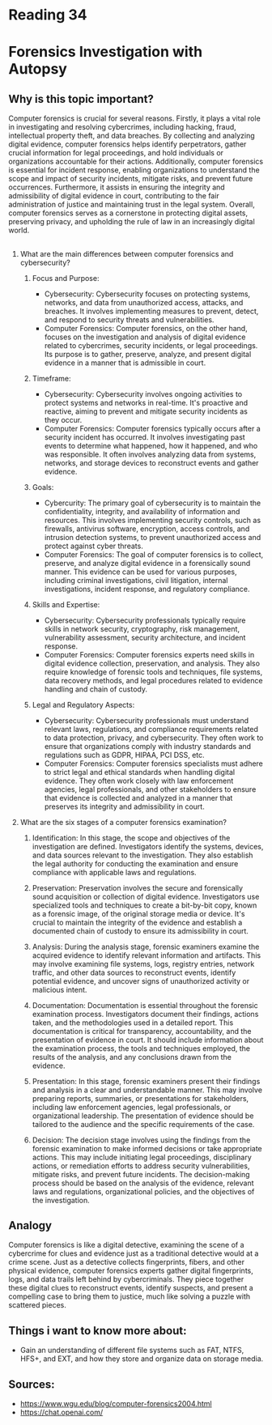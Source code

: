 # Reading 34
# Forensics Investigation with Autopsy
## Why is this topic important?

Computer forensics is crucial for several reasons. Firstly, it plays a vital role in investigating and resolving cybercrimes, including hacking, fraud, intellectual property theft, and data breaches. By collecting and analyzing digital evidence, computer forensics helps identify perpetrators, gather crucial information for legal proceedings, and hold individuals or organizations accountable for their actions. Additionally, computer forensics is essential for incident response, enabling organizations to understand the scope and impact of security incidents, mitigate risks, and prevent future occurrences. Furthermore, it assists in ensuring the integrity and admissibility of digital evidence in court, contributing to the fair administration of justice and maintaining trust in the legal system. Overall, computer forensics serves as a cornerstone in protecting digital assets, preserving privacy, and upholding the rule of law in an increasingly digital world.

## 

1. What are the main differences between computer forensics and cybersecurity?

    1. Focus and Purpose:

        - Cybersecurity: Cybersecurity focuses on protecting systems, networks, and data from unauthorized access, attacks, and breaches. It involves implementing measures to prevent, detect, and respond to security threats and vulnerabilities.
        - Computer Forensics: Computer forensics, on the other hand, focuses on the investigation and analysis of digital evidence related to cybercrimes, security incidents, or legal proceedings. Its purpose is to gather, preserve, analyze, and present digital evidence in a manner that is admissible in court.
    2. Timeframe:

        - Cybersecurity: Cybersecurity involves ongoing activities to protect systems and networks in real-time. It's proactive and reactive, aiming to prevent and mitigate security incidents as they occur.
        - Computer Forensics: Computer forensics typically occurs after a security incident has occurred. It involves investigating past events to determine what happened, how it happened, and who was responsible. It often involves analyzing data from systems, networks, and storage devices to reconstruct events and gather evidence.
    3. Goals:

        - Cybercurity: The primary goal of cybersecurity is to maintain the confidentiality, integrity, and availability of information and resources. This involves implementing security controls, such as firewalls, antivirus software, encryption, access controls, and intrusion detection systems, to prevent unauthorized access and protect against cyber threats.
        - Computer Forensics: The goal of computer forensics is to collect, preserve, and analyze digital evidence in a forensically sound manner. This evidence can be used for various purposes, including criminal investigations, civil litigation, internal investigations, incident response, and regulatory compliance.
    4. Skills and Expertise:

        - Cybersecurity: Cybersecurity professionals typically require skills in network security, cryptography, risk management, vulnerability assessment, security architecture, and incident response.
        - Computer Forensics: Computer forensics experts need skills in digital evidence collection, preservation, and analysis. They also require knowledge of forensic tools and techniques, file systems, data recovery methods, and legal procedures related to evidence handling and chain of custody.
    5. Legal and Regulatory Aspects:

        - Cybersecurity: Cybersecurity professionals must understand relevant laws, regulations, and compliance requirements related to data protection, privacy, and cybersecurity. They often work to ensure that organizations comply with industry standards and regulations such as GDPR, HIPAA, PCI DSS, etc.
        - Computer Forensics: Computer forensics specialists must adhere to strict legal and ethical standards when handling digital evidence. They often work closely with law enforcement agencies, legal professionals, and other stakeholders to ensure that evidence is collected and analyzed in a manner that preserves its integrity and admissibility in court.

2. What are the six stages of a computer forensics examination?

    1. Identification: In this stage, the scope and objectives of the investigation are defined. Investigators identify the systems, devices, and data sources relevant to the investigation. They also establish the legal authority for conducting the examination and ensure compliance with applicable laws and regulations.

    2. Preservation: Preservation involves the secure and forensically sound acquisition or collection of digital evidence. Investigators use specialized tools and techniques to create a bit-by-bit copy, known as a forensic image, of the original storage media or device. It's crucial to maintain the integrity of the evidence and establish a documented chain of custody to ensure its admissibility in court.

    3. Analysis: During the analysis stage, forensic examiners examine the acquired evidence to identify relevant information and artifacts. This may involve examining file systems, logs, registry entries, network traffic, and other data sources to reconstruct events, identify potential evidence, and uncover signs of unauthorized activity or malicious intent.

    4. Documentation: Documentation is essential throughout the forensic examination process. Investigators document their findings, actions taken, and the methodologies used in a detailed report. This documentation is critical for transparency, accountability, and the presentation of evidence in court. It should include information about the examination process, the tools and techniques employed, the results of the analysis, and any conclusions drawn from the evidence.

    5. Presentation: In this stage, forensic examiners present their findings and analysis in a clear and understandable manner. This may involve preparing reports, summaries, or presentations for stakeholders, including law enforcement agencies, legal professionals, or organizational leadership. The presentation of evidence should be tailored to the audience and the specific requirements of the case.

    6. Decision: The decision stage involves using the findings from the forensic examination to make informed decisions or take appropriate actions. This may include initiating legal proceedings, disciplinary actions, or remediation efforts to address security vulnerabilities, mitigate risks, and prevent future incidents. The decision-making process should be based on the analysis of the evidence, relevant laws and regulations, organizational policies, and the objectives of the investigation.

## Analogy

Computer forensics is like a digital detective, examining the scene of a cybercrime for clues and evidence just as a traditional detective would at a crime scene. Just as a detective collects fingerprints, fibers, and other physical evidence, computer forensics experts gather digital fingerprints, logs, and data trails left behind by cybercriminals. They piece together these digital clues to reconstruct events, identify suspects, and present a compelling case to bring them to justice, much like solving a puzzle with scattered pieces.
## Things i want to know more about:
- Gain an understanding of different file systems such as FAT, NTFS, HFS+, and EXT, and how they store and organize data on storage media. 
## Sources:
- https://www.wgu.edu/blog/computer-forensics2004.html
- https://chat.openai.com/
